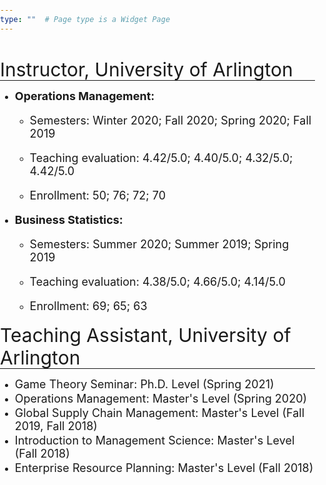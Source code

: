 ```yaml
---
type: ""  # Page type is a Widget Page
---
```

<div class="article-container pt-3"><h1></h1>
<div class=article-metadata></div>
</div>

<style>
html, body {
                margin: 0;
                padding: 0;
         }
  
he {
  font-size: 30px;
}

se {
  font-size: 18px;
}

li{
  margin: 2px 0;
}

hr { 
  margin-top: -15px; margin-bottom: 8px;
}


</style>

<div class=article-container><div class=article-style>

<he>Instructor, University of Arlington</he>
<hr>

<ul><li><se><strong>Operations Management:</strong></se>
  <ul>
  <li><p style="font-size:18px;">Semesters: Winter 2020; Fall 2020; Spring 2020; Fall 2019</em></p></li>
  <li><p style="font-size:18px;">Teaching evaluation: 4.42/5.0; 4.40/5.0; 4.32/5.0; 4.42/5.0</p></li>  
  <li><p style="font-size:18px;">Enrollment: 50; 76; 72; 70</em></p></li>
  </ul>
 </li>

<li><se><strong>Business Statistics:</strong></se>
  <ul>
  <li><p style="font-size:18px;">Semesters: Summer 2020; Summer 2019; Spring 2019</em></p></li>
  <li><p style="font-size:18px;">Teaching evaluation: 4.38/5.0; 4.66/5.0; 4.14/5.0</p></li>  
  <li><p style="font-size:18px;">Enrollment: 69; 65; 63</em></p></li>
  </ul>
 </li></ul>

<he>Teaching Assistant, University of Arlington</he> 
<hr>

<ul>
  <li><se>Game Theory Seminar: Ph.D. Level (Spring 2021)</se>
  <li><se>Operations Management: Master's Level (Spring 2020)</se>
 <li><se>Global Supply Chain Management: Master's Level (Fall 2019, Fall 2018)</se>
  <li><se>Introduction to Management Science: Master's Level (Fall 2018)</se>
  <li><se>Enterprise Resource Planning: Master's Level (Fall 2018)</se>
</ul>

<p></p></div></div></article>

